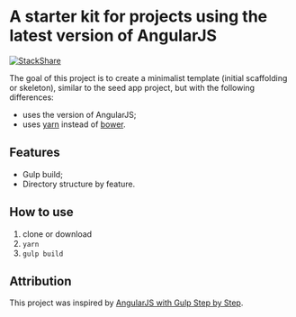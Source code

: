 # A starter kit for projects using the latest version of AngularJS

[![StackShare](https://img.shields.io/badge/tech-stack-0690fa.svg?style=flat)](https://stackshare.io/lackovic/angularjs-starter-kit)

The goal of this project is to create a minimalist template (initial scaffolding or skeleton), similar to the seed app project, but with the following differences:

* uses the version of AngularJS;
* uses [yarn](https://yarnpkg.com/lang/en/) instead of [bower](https://bower.io).

## Features

* Gulp build;
* Directory structure by feature.

## How to use

1. clone or download
2. `yarn`
3. `gulp build`

## Attribution

This project was inspired by [AngularJS with Gulp Step by Step](https://youtu.be/p9ZngMW80-k).